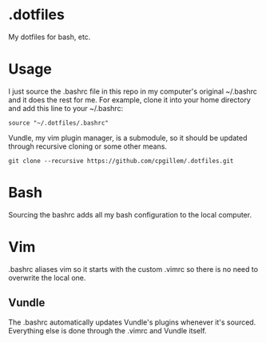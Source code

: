 # .dotfiles
My dotfiles for bash, etc.

# Usage
I just source the .bashrc file in this repo in my computer's original ~/.bashrc and it does the rest for me. For example, clone it into your home directory and add this line to your ~/.bashrc:

    source "~/.dotfiles/.bashrc"
    
Vundle, my vim plugin manager, is a submodule, so it should be updated through recursive cloning or some other means.

    git clone --recursive https://github.com/cpgillem/.dotfiles.git

# Bash
Sourcing the bashrc adds all my bash configuration to the local computer.

# Vim
.bashrc aliases vim so it starts with the custom .vimrc so there is no need to overwrite the local one.

## Vundle
The .bashrc automatically updates Vundle's plugins whenever it's sourced. Everything else is done through the .vimrc and Vundle itself.
